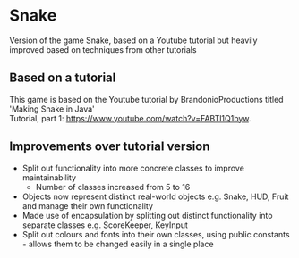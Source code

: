 # Snake
Version of the game Snake, based on a Youtube tutorial but heavily improved based on techniques from other tutorials

## Based on a tutorial
This game is based on the Youtube tutorial by BrandonioProductions titled 'Making Snake in Java'  
Tutorial, part 1: https://www.youtube.com/watch?v=FABTl1Q1byw.

## Improvements over tutorial version
* Split out functionality into more concrete classes to improve maintainability
  * Number of classes increased from 5 to 16
* Objects now represent distinct real-world objects e.g. Snake, HUD, Fruit and manage their own functionality
* Made use of encapsulation by splitting out distinct functionality into separate classes e.g. ScoreKeeper, KeyInput
* Split out colours and fonts into their own classes, using public constants - allows them to be changed easily in a single place
